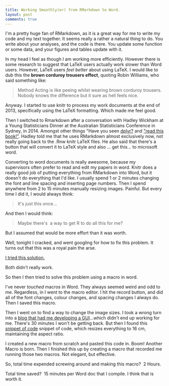 ```yaml
---
title: Working Smoothly(er) from RMarkdown to Word.
layout: post
comments: true
---
```


I'm a pretty huge fan of RMarkdown, as it is a great way for me to write my code and my text together. It seems really a rather a natural thing to do. You write about your analyses, and the code is there. You update some function or some data, and your figures and tables update with it.

In my head I feel as though I am working more efficiently. However there is some research to suggest that LaTeX users actually work slower than Word users. However, LaTeX users <em>feel better</em> about using LaTeX. I would like to dub this the **brown corduroy trousers effect**, quoting Robin Williams, who said something like:

> Method Acting is like peeing whilst wearing brown corduroy trousers. Nobody knows the difference but it sure as hell feels nice.

Anyway. I started to use knitr to process my work documents at the end of 2013, specifically using the LaTeX formatting. Which made me feel good.

Then I switched to Rmarkdown after a conversation with Hadley Wickham at a Young Statisticians Dinner at the Australian Statisticians Conference in Sydney, in 2014. Amongst other things "Have you seen [dplyr?](http://cran.rstudio.com/web/packages/dplyr/vignettes/introduction.html) and ["read this book!"](http://www.amazon.com/Style-Clarity-Chicago-Writing-Publishing/dp/0226899152). Hadley told me that he uses RMarkdown almost exclusively now, not really going back to the .Rnw knitr LaTeX files. He also said that there's a button that will convert it to LaTeX style and also ... get this... to microsoft word.

Converting to word documents is really awesome, because my supervisors often prefer to read and edit my papers in word. Knitr does a really good job of putting everything from RMarkdown into Word, but it doesn't do everything that I'd like. I usually spend 1 or 2 minutes changing the font and line spacing and inserting page numbers. Then I spend anywhere from 2 to 15 minutes manually resizing images. Painful. But every time I did it, I would always think:

> It's just this once...

And then I would think:

> Maybe there's  a way to get R to do all this for me?

But I assumed that would be more effort than it was worth.

Well, tonight I cracked, and went googling for how to fix this problem. It turns out that this was a royal pain the arse.

<a href="http://stackoverflow.com/questions/18884778/poor-resolution-in-knitr-using-rmd">I tried this solution.</a>

Both didn't really work.

So then I then tried to solve this problem using a macro in word.

I've never _touched_ macros in Word. They always seemed weird and odd to me. Regardless, in I went to the macro editor. I hit the record button, and did all of the font changes, colour changes, and spacing changes I always do. Then I saved this macro.

Then I went on to find a way to change the image sizes. I took a wrong turn into a [blog that had me developing a GUI](https://cybertext.wordpress.com/2014/02/07/word-resize-all-images-in-a-document-to-the-same-width/)...which didn't end up working for me. There's 30 minutes I won't be getting back. But then I found this [snippet of code](http://yuriy-okhmat.blogspot.co.uk/2011/07/how-to-resize-all-images-in-word.html) snippet of code, which resizes everything to 16 cm, maintaining the aspect ratio.

I created a new macro from scratch and pasted this code in. Boom! Another Macro is born. Then I finished this up by creating a macro that recorded me running those two macros. Not elegant, but effective.

So, total time expended screwing around and making this macro?  2 Hours.

Total time saved?  15 minutes per Word doc that I compile. I think that is worth it.